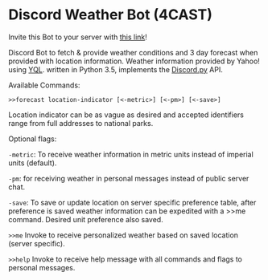# Discord Weather Bot (4CAST)

Invite this Bot to your server with [this link](https://discordapp.com/oauth2/authorize?client_id=220798987777605632&scope=bot&permissions=52224)!

Discord Bot to fetch & provide weather conditions and 3 day forecast when provided with location information. Weather information provided by Yahoo! using [YQL](https://developer.yahoo.com/yql/). written in Python 3.5, implements the [Discord.py](https://github.com/Rapptz/discord.py) API. 

Available Commands:

`>>forecast location-indicator [<-metric>] [<-pm>] [<-save>]`

Location indicator can be as vague as desired and accepted identifiers range from full addresses to national parks. 

Optional flags: 

`-metric`: To receive weather information in metric units instead of imperial units (default). 

`-pm`: for receiving weather in personal messages instead of public server chat. 

`-save`: To save or update location on server specific preference table, after preference is saved weather information can be expedited with a >>me command. Desired unit preference also saved.

`>>me` Invoke to receive personalized weather based on saved location (server specific). 

`>>help` Invoke to receive help message with all commands and flags to personal messages. 
